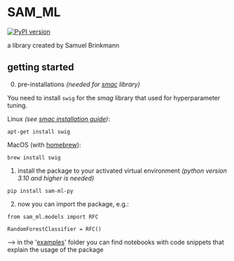 # SAM_ML

[![PyPI version](https://badge.fury.io/py/sam-ml-py.svg)](https://badge.fury.io/py/sam-ml-py)

a library created by Samuel Brinkmann

## getting started

0. pre-installations *(needed for [smac](https://github.com/automl/SMAC3) library)*

You need to install `swig` for the *smag* library that used for hyperparameter tuning.

Linux *(see [smac installation guide](https://automl.github.io/SMAC3/main/1_installation.html))*:

```
apt-get install swig
```

MacOS (with [homebrew](https://formulae.brew.sh/formula/swig)):

```
brew install swig
```

1. install the package to your activated virtual environment *(python version 3.10 and higher is needed)*

```
pip install sam-ml-py
```

2. now you can import the package, e.g.:

```
from sam_ml.models import RFC

RandomForestClassifier = RFC()
```

--> in the '[examples](https://github.com/Priapos1004/SAM_ML/tree/main/examples)' folder you can find notebooks with code snippets that explain the usage of the package
